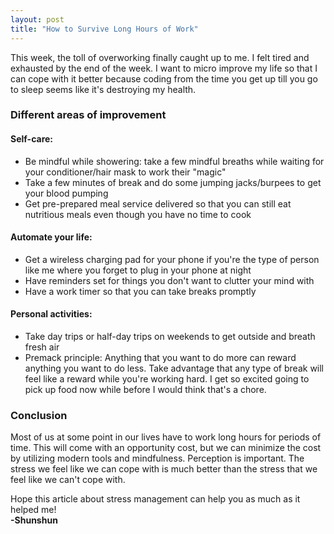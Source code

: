 ```yaml
---
layout: post
title: "How to Survive Long Hours of Work"
---
```

This week, the toll of overworking finally caught up to me. I felt tired and exhausted by the end of the week. I want to micro improve my life so that I can cope with it better because coding from the time you get up till you go to sleep seems like it's destroying my health. 

### Different areas of improvement

#### Self-care:

- Be mindful while showering: take a few mindful breaths while waiting for your conditioner/hair mask to work their "magic"
- Take a few minutes of break and do some jumping jacks/burpees to get your blood pumping 
- Get pre-prepared meal service delivered so that you can still eat nutritious meals even though you have no time to cook

#### Automate your life: 

- Get a wireless charging pad for your phone if you're the type of person like me where you forget to plug in your phone at night
- Have reminders set for things you don't want to clutter your mind with
- Have a work timer so that you can take breaks promptly

#### Personal activities: 

- Take day trips or half-day trips on weekends to get outside and breath fresh air
- Premack principle: Anything that you want to do more can reward anything you want to do less. Take advantage that any type of break will feel like a reward while you're working hard. I get so excited going to pick up food now while before I would think that's a chore. 

### Conclusion 

Most of us at some point in our lives have to work long hours for periods of time. This will come with an opportunity cost, but we can minimize the cost by utilizing modern tools and mindfulness. Perception is important. The stress we feel like we can cope with is much better than the stress that we feel like we can't cope with. 

Hope this article about stress management can help you as much as it helped me!   
**-Shunshun**

<br/>


